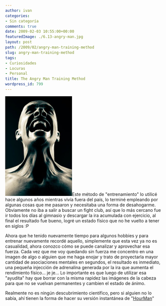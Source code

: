 ```yaml
---
author: ivan
categories:
- Sin categoría
comments: true
date: 2009-02-03 10:55:00+00:00
featuredImage: ./6.13-angry-man.jpg
layout: post
path: /2009/02/angry-man-training-method
slug: angry-man-training-method
tags:
- Curiosidades
- Locuras
- Personal
title: The Angry Man Training Method
wordpress_id: 799
---
```


[![](./6.13-angry-man.jpg)](http://3.bp.blogspot.com/_T2UWuNJg3dQ/SYficAbVTrI/AAAAAAAABVI/FBpfSBI0QF0/s1600-h/6.13+angry+man.jpg)Este método de "entrenamiento" lo utilicé hace algunos años mientras vivía fuera del país, lo terminé empleando por algunas cosas que me pasaron y necesitaba una forma de desahogarme. Obviamente no iba a salir a buscar un fight club, así que lo más cercano fue ir todos los días al gimnasio y descargar la ira acumulada con ejercicio, al final el resultado fue bueno, logré un estado físico que no he vuelto a tener en siglos :P

Ahora que he tenido nuevamente tiempo para algunos hobbies y para entrenar nuevamente recordé aquello, simplemente que esta vez ya no es casualidad, ahora conozco cómo se puede canalizar y aprovechar esa fuerza. Cada vez que me voy quedando sin fuerza me concentro en una imagen de algo o alguien que me haga enojar y trato de proyectarla mayor cantidad de asociaciones mentales en segundos, el resultado es inmediato, una pequeña injección de adrenalina generada por la ira que aumenta el rendimiento físico... je je... Lo importante es que luego de utilizar esa "ayudita" hay que borrar con la misma rapidez las imágenes de la cabeza para que no se vuelvan permanentes y cambien el estado de ánimo.

Realmente no es ningún descubrimiento científico, pero si alguien no lo sabía, ahí tienen la forma de hacer su versión instantánea de "[HourMan](http://en.wikipedia.org/wiki/Hourman)"